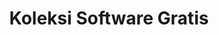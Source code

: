 ---
title: "Koleksi Software Gratis"
description: "Kumpulan lengkap software terbaik untuk Windows, Linux, dan macOS"
layout: "list-buku" # ← INI PENTING untuk override default behavior
---